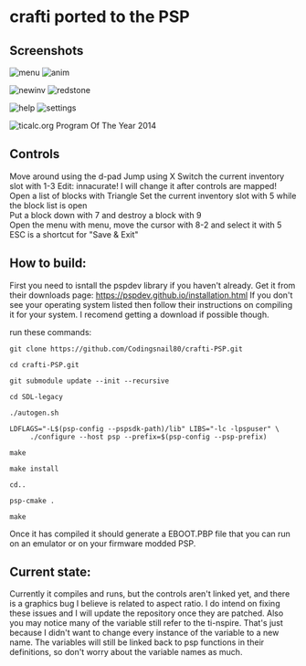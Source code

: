 crafti ported to the PSP
======

Screenshots
-----------

![menu](https://github.com/Vogtinator/crafti/assets/1622084/14ab2afb-5230-4b84-9f09-c90114474670)
![anim](https://github.com/Vogtinator/crafti/assets/1622084/7ff80a5e-8ffc-43e2-ad8f-3cb5a3e393f5)

![newinv](https://github.com/Vogtinator/crafti/assets/1622084/ab4e649c-6959-4d47-937c-c0c657d6dc83)
![redstone](https://github.com/Vogtinator/crafti/assets/1622084/cc21d688-199f-49a6-a65b-b3586224f893)

![help](https://github.com/Vogtinator/crafti/assets/1622084/70135a04-63c5-4e8f-ac1f-7095d4043110)
![settings](https://github.com/Vogtinator/crafti/assets/1622084/f3c9630e-c4c7-4e4f-900f-d4e251af04b9)

![ticalc.org Program Of The Year 2014](http://www.ticalc.org/archives/files/ss/859/85909.gif)

Controls
--------

Move around using the d-pad
Jump using X
Switch the current inventory slot with 1-3  Edit: innacurate! I will change it after controls are mapped!
Open a list of blocks with Triangle
Set the current inventory slot with 5 while the block list is open  
Put a block down with 7 and destroy a block with 9  
Open the menu with menu, move the cursor with 8-2 and select it with 5  
ESC is a shortcut for "Save & Exit"


## How to build:
First you need to isntall the pspdev library if you haven't already.
Get it from their downloads page: https://pspdev.github.io/installation.html
If you don't see your operating system listed then follow their instructions on compiling it for your system. I recomend getting a download if possible though.

run these commands:
`````
git clone https://github.com/Codingsnail80/crafti-PSP.git

cd crafti-PSP.git

git submodule update --init --recursive

cd SDL-legacy

./autogen.sh

LDFLAGS="-L$(psp-config --pspsdk-path)/lib" LIBS="-lc -lpspuser" \
     ./configure --host psp --prefix=$(psp-config --psp-prefix)

make

make install

cd..

psp-cmake .

make
`````

Once it has compiled it should generate a EBOOT.PBP file that you can run on an emulator or on your firmware modded PSP.

## Current state:
Currently it compiles and runs, but the controls aren't linked yet, and there is a graphics bug I believe is related to aspect ratio.
I do intend on fixing these issues and I will update the repository once they are patched.
Also you may notice many of the variable still refer to the ti-nspire. That's just because I didn't want to change every instance of the variable to a new name.
The variables will still be linked back to psp functions in their definitions, so don't worry about the variable names as much.
